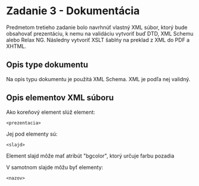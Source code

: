# Zadanie 3 - Dokumentácia

Predmetom tretieho zadanie bolo navrhnúť vlastný XML súbor, ktorý bude obsahovať prezentáciu, k nemu na validáciu vytvoriť buď DTD, XML Schemu alebo Relax NG. Následny vytvoriť XSLT šablńy na preklad z XML do PDF a XHTML.

## Opis type dokumentu

Na opis typu dokumentu je použitá XML Schema. XML je podľa nej validný.

## Opis elementov XML súboru

Ako koreňový element slúž element:
```
<prezentacia>
```

Jej pod elementy sú:
```
<slajd>
```
Element slajd môže mať atribút "bgcolor", ktorý určuje farbu pozadia

V samotnom slajde môžu byť elementy:
```
<nazov>
```
